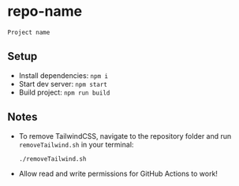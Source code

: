 # repo-name

`Project name`

## Setup

- Install dependencies: `npm i`
- Start dev server: `npm start`
- Build project: `npm run build`

## Notes

- To remove TailwindCSS, navigate to the repository folder and run `removeTailwind.sh` in your terminal:

  ```
  ./removeTailwind.sh
  ```

- Allow read and write permissions for GitHub Actions to work!
